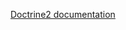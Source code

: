 [Doctrine2 documentation](http://doctrine-orm.readthedocs.org/en/latest/reference/configuration.html#obtaining-an-entitymanager)

